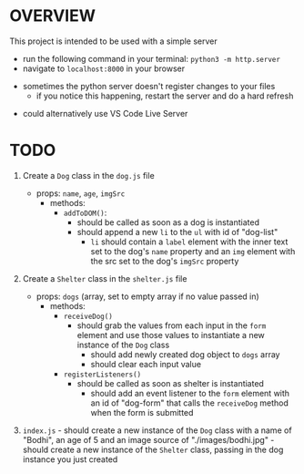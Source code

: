 # OVERVIEW

This project is intended to be used with a simple server
- run the following command in your terminal:
  `python3 -m http.server`
- navigate to `localhost:8000` in your browser
* sometimes the python server doesn't register changes to your files
  - if you notice this happening, restart the server and do a hard refresh
- could alternatively use VS Code Live Server


# TODO

1. Create a `Dog` class in the `dog.js` file
   - props: `name`, `age`, `imgSrc`
	 - methods: 
	   - `addToDOM()`:
		   - should be called as soon as a dog is instantiated
		   - should append a new `li` to the `ul` with id of "dog-list"
			 - `li` should contain a `label` element with the inner text set
			   to the dog's `name` property and an `img` element with the src
				 set to the dog's `imgSrc` property



2. Create a `Shelter` class in the `shelter.js` file
   - props: `dogs` (array, set to empty array if no value passed in)
	 - methods:
	   - `receiveDog()`
		   - should grab the values from each input in the `form` element and
			   use those values to instantiate a new instance of the `Dog` class
			 - should add newly created dog object to `dogs` array
			 - should clear each input value
	   - `registerListeners()`
		   - should be called as soon as shelter is instantiated
			 - should add an event listener to the `form` element with
			   an id of "dog-form" that calls the `receiveDog` method
				 when the form is submitted



3. `index.js`
		- should create a new instance of the `Dog` class with a name of "Bodhi",
			an age of 5 and an image source of "./images/bodhi.jpg"
		- should create a new instance of the `Shelter` class, passing in the
			dog instance you just created